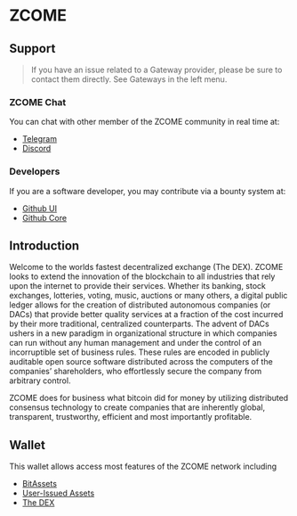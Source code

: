 # ZCOME

## Support

>If you have an issue related to a Gateway provider, please be sure to contact them directly. See Gateways in the left menu.

### ZCOME Chat
You can chat with other member of the ZCOME community in real time at:

- [Telegram](https://t.me/BitSharesDEX)
- [Discord](https://discord.gg/GsjQfAJ)

### Developers
If you are a software developer, you may contribute via a bounty system at:

- [Github UI](https://github.com/bitshares/bitshares-ui)
- [Github Core](https://github.com/bitshares/bitshares-core) 

## Introduction
Welcome to the worlds fastest decentralized exchange (The DEX).
ZCOME looks to extend the innovation of the blockchain to all industries
that rely upon the internet to provide their services. Whether its banking,
stock exchanges, lotteries, voting, music, auctions or many others, a digital
public ledger allows for the creation of distributed autonomous companies (or
DACs) that provide better quality services at a fraction of the cost incurred by
their more traditional, centralized counterparts. The advent of DACs ushers in a
new paradigm in organizational structure in which companies can run without any
human management and under the control of an incorruptible set of business
rules. These rules are encoded in publicly auditable open source software
distributed across the computers of the companies’ shareholders, who
effortlessly secure the company from arbitrary control.

ZCOME does for business what bitcoin did for money by utilizing distributed
consensus technology to create companies that are inherently global,
transparent, trustworthy, efficient and most importantly profitable.

## Wallet
This wallet allows access most features of the ZCOME network including

- [BitAssets](/help/assets/mpa)
- [User-Issued Assets](/help/assets/uia)
- [The DEX](/help/dex/introduction)
